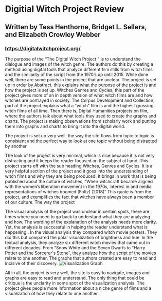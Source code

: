 # Digitial Witch Project Review 
## Written by Tess Henthorne, Bridget L. Sellers, and Elizabeth Crowley Webber 
### https://digitalwitchproject.org/
  
  The purpose of the “The Digital Witch Project ” is to understand the dialogue and images of the witch genre. The authors do this by creating a method using digital tools that analyze different film stills from witch films and the similarity of the script from the 1970’s up until 2015. While done well, there are some points in the project that are unclear. The project is set up in order by Abstract, this explains what the purpose of the project is and how the project is set up. Witches Genres and Cycles, this part of the project gives more of an in depth version of what witch films are and how witches are portrayed  in society. The Corpus Development and Collection, part of the project explains what  a "witch" film is and the highest grossing witch films of all time. Then there is, Digital Humanities projects on film, where the authors talk about what tools they used to create the graphs and charts. The project is making observations from scholarly work and putting them into graphs and charts to bring it into the digital world.
 
The project is set up very well, the way the site flows from topic to topic is consistent and the perfect way to look at one topic without being distracted by another.
 
The look of the project is very minimal, which is nice because it is not very distracting and it keeps the reader focused on the subject at hand. This project starts off with the sub heading Witches, Genres and Cycles. It is a very helpful section of the project and it goes into the understanding of witch films and why they are being produced. It brings in work that is being published about the culture of witches, “When witchcraft became aligned with the women’s liberation movement in the 1970s, interest in and media representations of witches boomed (Foltz) (2018)” This quote is from the project, and exemplifies the fact that witches have always been a member of our culture. The way the project
 
The visual analysis of the project was unclear in certain spots, there are times where you need to go back to understand what they are analyzing and how. The wording of the explanation of the analysis needs more clarity. Yet, the analysis is successful in helping the reader understand what is happening . In the visual analysis they compared witch movie posters. They did this but compared the polar visualization of brightness and hue. In the textual analysis, they analyze six different witch movies that came out in different decades. From “Snow White and the Seven Dwarfs to “Harry Potter and the Sorcerer's Stone", they analyze how the script  of the movies relate to one another.  The graphs that authors created are easy to read and incisive of their discovery.
![Visualization Graph](https://laurynloves.github.io/laurynloves/images/VisualGraph.jpg)

 
All in all, the project is very well, the site is easy to navigate, images and graphs are easy to read and understand. The only thing that could be critique is the unclarity in some spot of the visualization analysis. The project gives people more information about a niche genre of films and a visualization of how they relate to one another.
 

